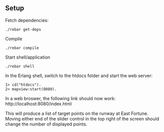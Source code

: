 ## Setup

Fetch dependencies:
```
./rebar get-deps

```

Compile
```
./rebar compile
```

Start shell/application
```
./rebar shell
```

In the Erlang shell, switch to the htdocs folder and start the web server:
```
1> cd("htdocs").
2> mapview:start(8080).
```

In a web broswer, the following link should now work:
http://localhost:8080/index.html

This will produce a list of target points on the runway at East Fortune. Moving either end of the slider control in the top right of the screen should change the number of displayed points.

